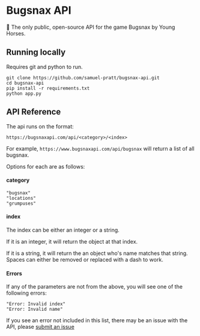# Bugsnax API

🐛 The only public, open-source API for the game Bugsnax by Young Horses.

## Running locally

Requires git and python to run.

```
git clone https://github.com/samuel-pratt/bugsnax-api.git
cd bugsnax-api
pip install -r requirements.txt
python app.py
```

## API Reference

The api runs on the format:

`https://bugsnaxapi.com/api/<category>/<index>`

For example, `https://www.bugsnaxapi.com/api/bugsnax` will return a list of all bugsnax.

Options for each are as follows:

#### category

```
"bugsnax"
"locations"
"grumpuses"
```

#### index

The index can be either an integer or a string.

If it is an integer, it will return the object at that index.

If it is a string, it will return the an object who's name matches that string. Spaces can either be removed or replaced with a dash to work.

#### Errors

If any of the parameters are not from the above, you will see one of the following errors:

```
"Error: Invalid index"
"Error: Invalid name"
```

If you see an error not included in this list, there may be an issue with the API, please [submit an issue](https://github.com/samuel-pratt/bugsnax-api/issues/new)

